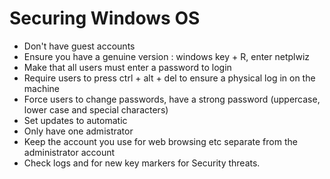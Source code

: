 # Securing Windows OS
- Don't have guest accounts
- Ensure you have a genuine version : windows key + R, enter netplwiz
- Make that all users must enter a password to login
- Require users to press ctrl + alt + del to ensure a physical log in on the machine
- Force users to change passwords, have a strong password (uppercase, lower case and special characters)
- Set updates to automatic
- Only have one admistrator 
- Keep the account you use for web browsing etc separate from the administrator account
- Check logs and for new key markers for Security threats.
